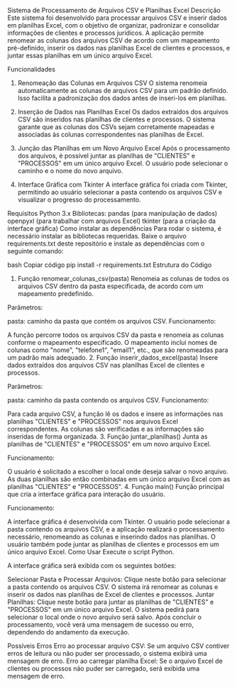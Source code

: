 Sistema de Processamento de Arquivos CSV e Planilhas Excel
Descrição
Este sistema foi desenvolvido para processar arquivos CSV e inserir dados em planilhas Excel, com o objetivo de organizar, padronizar e consolidar informações de clientes e processos jurídicos. A aplicação permite renomear as colunas dos arquivos CSV de acordo com um mapeamento pré-definido, inserir os dados nas planilhas Excel de clientes e processos, e juntar essas planilhas em um único arquivo Excel.

Funcionalidades
1. Renomeação das Colunas em Arquivos CSV
O sistema renomeia automaticamente as colunas de arquivos CSV para um padrão definido. Isso facilita a padronização dos dados antes de inseri-los em planilhas.

2. Inserção de Dados nas Planilhas Excel
Os dados extraídos dos arquivos CSV são inseridos nas planilhas de clientes e processos. O sistema garante que as colunas dos CSVs sejam corretamente mapeadas e associadas às colunas correspondentes nas planilhas de Excel.

3. Junção das Planilhas em um Novo Arquivo Excel
Após o processamento dos arquivos, é possível juntar as planilhas de "CLIENTES" e "PROCESSOS" em um único arquivo Excel. O usuário pode selecionar o caminho e o nome do novo arquivo.

4. Interface Gráfica com Tkinter
A interface gráfica foi criada com Tkinter, permitindo ao usuário selecionar a pasta contendo os arquivos CSV e visualizar o progresso do processamento.

Requisitos
Python 3.x
Bibliotecas:
pandas (para manipulação de dados)
openpyxl (para trabalhar com arquivos Excel)
tkinter (para a criação da interface gráfica)
Como instalar as dependências
Para rodar o sistema, é necessário instalar as bibliotecas requeridas. Baixe o arquivo requirements.txt deste repositório e instale as dependências com o seguinte comando:

bash
Copiar código
pip install -r requirements.txt
Estrutura do Código
1. Função renomear_colunas_csv(pasta)
Renomeia as colunas de todos os arquivos CSV dentro da pasta especificada, de acordo com um mapeamento predefinido.

Parâmetros:

pasta: caminho da pasta que contém os arquivos CSV.
Funcionamento:

A função percorre todos os arquivos CSV da pasta e renomeia as colunas conforme o mapeamento especificado. O mapeamento inclui nomes de colunas como "nome", "telefone1", "email1", etc., que são renomeadas para um padrão mais adequado.
2. Função inserir_dados_excel(pasta)
Insere dados extraídos dos arquivos CSV nas planilhas Excel de clientes e processos.

Parâmetros:

pasta: caminho da pasta contendo os arquivos CSV.
Funcionamento:

Para cada arquivo CSV, a função lê os dados e insere as informações nas planilhas "CLIENTES" e "PROCESSOS" nos arquivos Excel correspondentes. As colunas são verificadas e as informações são inseridas de forma organizada.
3. Função juntar_planilhas()
Junta as planilhas de "CLIENTES" e "PROCESSOS" em um novo arquivo Excel.

Funcionamento:

O usuário é solicitado a escolher o local onde deseja salvar o novo arquivo. As duas planilhas são então combinadas em um único arquivo Excel com as planilhas "CLIENTES" e "PROCESSOS".
4. Função main()
Função principal que cria a interface gráfica para interação do usuário.

Funcionamento:

A interface gráfica é desenvolvida com Tkinter. O usuário pode selecionar a pasta contendo os arquivos CSV, e a aplicação realizará o processamento necessário, renomeando as colunas e inserindo dados nas planilhas.
O usuário também pode juntar as planilhas de clientes e processos em um único arquivo Excel.
Como Usar
Execute o script Python.

A interface gráfica será exibida com os seguintes botões:

Selecionar Pasta e Processar Arquivos: Clique neste botão para selecionar a pasta contendo os arquivos CSV. O sistema irá renomear as colunas e inserir os dados nas planilhas de Excel de clientes e processos.
Juntar Planilhas: Clique neste botão para juntar as planilhas de "CLIENTES" e "PROCESSOS" em um único arquivo Excel. O sistema pedirá para selecionar o local onde o novo arquivo será salvo.
Após concluir o processamento, você verá uma mensagem de sucesso ou erro, dependendo do andamento da execução.

Possíveis Erros
Erro ao processar arquivo CSV: Se um arquivo CSV contiver erros de leitura ou não puder ser processado, o sistema exibirá uma mensagem de erro.
Erro ao carregar planilha Excel: Se o arquivo Excel de clientes ou processos não puder ser carregado, será exibida uma mensagem de erro.